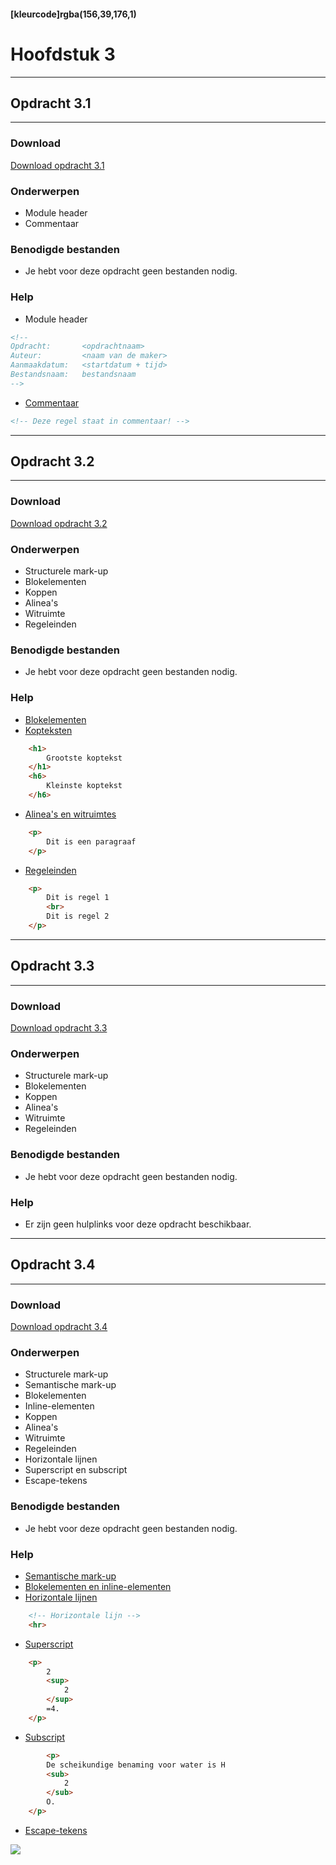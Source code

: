 #### [kleurcode]rgba(156,39,176,1)

# Hoofdstuk 3

---
## Opdracht 3.1
---

### Download
<a href="https://elo.kw1c.nl/CMS/Studie/811%20ICT-Academie/811%20VakkenInhoud/%5BB.14%20HTM%5D%20HTMLCSS/Productie/02.%20Opdrachten/Hoofdstuk%203/Opdracht%203.1.pdf" target="_blank">Download opdracht 3.1</a>

### Onderwerpen
*   Module header
*   Commentaar 

### Benodigde bestanden
*   Je hebt voor deze opdracht geen bestanden nodig.

### Help
*   Module header
```html
<!--
Opdracht:       <opdrachtnaam>
Auteur:         <naam van de maker>
Aanmaakdatum:   <startdatum + tijd>
Bestandsnaam:   bestandsnaam
-->
```
*   <a href="http://www.w3schools.com/html/html_comments.asp" target="_blank">Commentaar </a> 
```html
<!-- Deze regel staat in commentaar! -->
```

---
## Opdracht 3.2
---

### Download
<a href="https://elo.kw1c.nl/CMS/Studie/811%20ICT-Academie/811%20VakkenInhoud/%5BB.14%20HTM%5D%20HTMLCSS/Productie/02.%20Opdrachten/Hoofdstuk%203/Opdracht%203.2.pdf" target="_blank">Download opdracht 3.2</a>

### Onderwerpen
*   Structurele mark-up
*   Blokelementen
*   Koppen
*   Alinea's
*   Witruimte
*   Regeleinden

### Benodigde bestanden
*   Je hebt voor deze opdracht geen bestanden nodig.

### Help
*   <a href="http://www.w3schools.com/html/html_blocks.asp" target="_blank">Blokelementen </a> 
*   <a href="http://www.w3schools.com/html/html_headings.asp" target="_blank">Kopteksten </a> 
```html
    <h1>
        Grootste koptekst
    </h1>
    <h6>
        Kleinste koptekst
    </h6>
```
*   <a href="http://www.w3schools.com/html/html_paragraphs.asp" target="_blank">Alinea's en witruimtes</a> 
```html
    <p>
        Dit is een paragraaf
    </p>
```
*   <a href="http://www.w3schools.com/tags/tag_br.asp" target="_blank">Regeleinden</a> 
```html
    <p>
        Dit is regel 1
        <br>
        Dit is regel 2
    </p>
```

---
## Opdracht 3.3
---

### Download
<a href="https://elo.kw1c.nl/CMS/Studie/811%20ICT-Academie/811%20VakkenInhoud/%5BB.14%20HTM%5D%20HTMLCSS/Productie/02.%20Opdrachten/Hoofdstuk%203/Opdracht%203.3.pdf" target="_blank">Download opdracht 3.3</a>

### Onderwerpen
*   Structurele mark-up
*   Blokelementen
*   Koppen
*   Alinea's
*   Witruimte
*   Regeleinden

### Benodigde bestanden
*   Je hebt voor deze opdracht geen bestanden nodig.

### Help
*   Er zijn geen hulplinks voor deze opdracht beschikbaar.

---
## Opdracht 3.4
---

### Download
<a href="https://elo.kw1c.nl/CMS/Studie/811%20ICT-Academie/811%20VakkenInhoud/%5BB.14%20HTM%5D%20HTMLCSS/Productie/02.%20Opdrachten/Hoofdstuk%203/Opdracht%203.4.pdf" target="_blank">Download opdracht 3.4</a>

### Onderwerpen
*   Structurele mark-up
*   Semantische mark-up
*   Blokelementen
*   Inline-elementen
*   Koppen
*   Alinea's
*   Witruimte
*   Regeleinden
*   Horizontale lijnen
*   Superscript en subscript
*   Escape-tekens

### Benodigde bestanden
*   Je hebt voor deze opdracht geen bestanden nodig.

### Help
*   <a href="http://www.w3schools.com/html/html_blocks.asp" target="_blank">Semantische mark-up</a>
*   <a href="http://www.w3schools.com/html/html_blocks.asp" target="_blank">Blokelementen en inline-elementen</a> 
*   <a href="http://www.w3schools.com/html/html_blocks.asp" target="_blank">Horizontale lijnen</a> 
```html
    <!-- Horizontale lijn -->
    <hr>
```
*   <a href="http://www.w3schools.com/tags/tag_sup.asp" target="_blank">Superscript</a> 
```html
    <p>
        2
        <sup>
            2
        </sup>
        =4.
    </p>
```
*   <a href="http://www.w3schools.com/tags/tag_sub.asp" target="_blank">Subscript</a> 
```html
        <p>
        De scheikundige benaming voor water is H
        <sub>
            2
        </sub>
        O.
    </p>
```
*   <a href="http://htmlandcssbook.com/extras/html-escape-codes/" target="_blank">Escape-tekens</a> 

<img src="https://elo.kw1c.nl/CMS/Studie/811%20ICT-Academie/811%20VakkenInhoud/%5BB.14%20HTM%5D%20HTMLCSS/Productie/02.%20Opdrachten/Hoofdstuk%203/Resources/Entiteiten.png">
